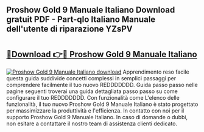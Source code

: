 ## Proshow Gold 9 Manuale Italiano Download gratuit PDF - Part-qIo Italiano Manuale dell'utente di riparazione YZsPV

# <h2><a href="http://dffw0zn.blite.top/?on=Proshow+Gold+9+Manuale+Italiano">🔗Download 👉🔴 Proshow Gold 9 Manuale Italiano</a></h2>

[![Proshow Gold 9 Manuale Italiano download](https://i.imgur.com/lujVjoI.png)](http://dffw0zn.blite.top/?on=Proshow+Gold+9+Manuale+Italiano)
Apprendimento reso facile questa guida suddivide concetti complessi in semplici passaggi per comprendere facilmente il tuo nuovo REDDDDDDD. Guida passo passo nelle pagine seguenti troverai una guida dettagliata passo passo su come configurare il tuo REDDDDDDD. Con funzionalità come L'elenco delle funzionalità, il tuo nuovo Proshow Gold 9 Manuale Italiano è stato progettato per massimizzare la produttività e l'efficienza. In contatto con noi per il supporto Proshow Gold 9 Manuale Italiano. In caso di domande o dubbi, non esitare a contattare il nostro team di assistenza clienti dedicato.
